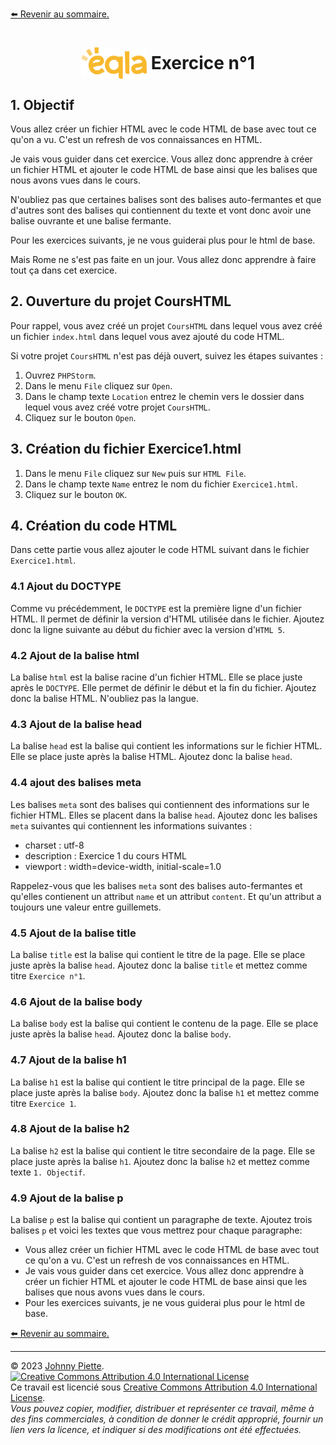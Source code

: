 [:arrow_left: Revenir au sommaire.](/README.md#sommaire)
<h1 id="exercices" style="display: flex; align-items: center; justify-content: center;">
    <img src="/Images/Eqla.png" style="height:50px" alt="Logo d'Eqla">
    &nbsp;Exercice n°1
</h1>


## 1. Objectif
Vous allez créer un fichier HTML avec le code HTML de base avec tout ce qu'on a vu. C'est un refresh de vos connaissances en HTML. 

Je vais vous guider dans cet exercice. Vous allez donc apprendre à créer un fichier HTML et ajouter le code HTML de base ainsi que les balises que nous avons vues dans le cours.

N'oubliez pas que certaines balises sont des balises auto-fermantes et que d'autres sont des balises qui contiennent du texte et vont donc avoir une balise ouvrante et une balise fermante.

Pour les exercices suivants, je ne vous guiderai plus pour le html de base.

Mais Rome ne s'est pas faite en un jour. Vous allez donc apprendre à faire tout ça dans cet exercice.

## 2. Ouverture du projet CoursHTML
Pour rappel, vous avez créé un projet `CoursHTML` dans lequel vous avez créé un fichier `index.html` dans lequel vous avez ajouté du code HTML.  

Si votre projet `CoursHTML` n'est pas déjà ouvert, suivez les étapes suivantes :
1. Ouvrez `PHPStorm`.
2. Dans le menu `File` cliquez sur `Open`.
3. Dans le champ texte `Location` entrez le chemin vers le dossier dans lequel vous avez créé votre projet `CoursHTML`.
4. Cliquez sur le bouton `Open`.

<!--
## 2. Création du projet ExercicesHTML

Si vous êtes déjà dans un projet PHPStorm, fermez-le :
- Dans le menu `File` cliquez sur `Close Project`.

Sinon, suivez les étapes suivantes : 
1. Ouvrez `PHPStorm`.
2. Dans le champ texte `Location` entrez le chemin vers le dossier dans lequel vous voulez créer votre projet.  
Par exemple, si vous voulez créer votre projet dans le dossier `C:\Users\Johnny\Documents\ProjetsHTML`, entrez ce chemin dans le champ texte Location et à la fin du chemin, ajoutez le nom du projet `ExercicesHTML`. Le chemin complet sera donc dans notre exemple `C:\Users\Johnny\Documents\ProjetsHTML\ExercicesHTML`.
3. Décochez la case `Add 'composer.json'`.
4. Cliquez sur le bouton `Create`.
-->
## 3. Création du fichier Exercice1.html
1. Dans le menu `File` cliquez sur `New` puis sur `HTML File`.
2. Dans le champ texte `Name` entrez le nom du fichier `Exercice1.html`.
3. Cliquez sur le bouton `OK`.

## 4. Création du code HTML
Dans cette partie vous allez ajouter le code HTML suivant dans le fichier `Exercice1.html`.
### 4.1 Ajout du DOCTYPE
Comme vu précédemment, le `DOCTYPE` est la première ligne d'un fichier HTML. Il permet de définir la version d'HTML utilisée dans le fichier. Ajoutez donc la ligne suivante au début du fichier avec la version d'`HTML 5`.

### 4.2 Ajout de la balise html
La balise `html` est la balise racine d'un fichier HTML. Elle se place juste après le `DOCTYPE`. Elle permet de définir le début et la fin du fichier. Ajoutez donc la balise HTML. N'oubliez pas la langue.

### 4.3 Ajout de la balise head
La balise `head` est la balise qui contient les informations sur le fichier HTML. Elle se place juste après la balise HTML. Ajoutez donc la balise `head`.

### 4.4 ajout des balises meta
Les balises `meta` sont des balises qui contiennent des informations sur le fichier HTML. Elles se placent dans la balise `head`. Ajoutez donc les balises `meta` suivantes  qui contiennent les informations suivantes :
- charset : utf-8
- description : Exercice 1 du cours HTML
- viewport : width=device-width, initial-scale=1.0

Rappelez-vous que les balises `meta` sont des balises auto-fermantes et qu'elles contienent un attribut `name` et un attribut `content`. Et qu'un attribut a toujours une valeur entre guillemets.

### 4.5 Ajout de la balise title
La balise `title` est la balise qui contient le titre de la page. Elle se place juste après la balise `head`. Ajoutez donc la balise `title` et mettez comme titre `Exercice n°1`.

### 4.6 Ajout de la balise body
La balise `body` est la balise qui contient le contenu de la page. Elle se place juste après la balise `head`. Ajoutez donc la balise `body`.

### 4.7 Ajout de la balise h1
La balise `h1` est la balise qui contient le titre principal de la page. Elle se place juste après la balise `body`. Ajoutez donc la balise `h1` et mettez comme titre `Exercice 1`.

### 4.8 Ajout de la balise h2
La balise `h2` est la balise qui contient le titre secondaire de la page. Elle se place juste après la balise `h1`. Ajoutez donc la balise `h2` et mettez comme texte `1. Objectif`.

### 4.9 Ajout de la balise p
La balise `p` est la balise qui contient un paragraphe de texte.
Ajoutez trois balises `p` et voici les textes que vous mettrez pour chaque paragraphe:
- Vous allez créer un fichier HTML avec le code HTML de base avec tout ce qu'on a vu. C'est un refresh de vos connaissances en HTML.
- Je vais vous guider dans cet exercice. Vous allez donc apprendre à créer un fichier HTML et ajouter le code HTML de base ainsi que les balises que nous avons vues dans le cours.
- Pour les exercices suivants, je ne vous guiderai plus pour le html de base.

[:arrow_left: Revenir au sommaire.](/README.md#sommaire)

---
&copy; 2023 [Johnny Piette](https://github.com/ZamBoyle).  
[![Creative Commons Attribution 4.0 International License](https://i.creativecommons.org/l/by/4.0/88x31.png)](https://creativecommons.org/licenses/by/4.0/)  
Ce travail est licencié sous [Creative Commons Attribution 4.0 International License](https://creativecommons.org/licenses/by/4.0/).   
_Vous pouvez copier, modifier, distribuer et représenter ce travail, même à des fins commerciales, à condition de donner le crédit approprié, fournir un lien vers la licence, et indiquer si des modifications ont été effectuées._